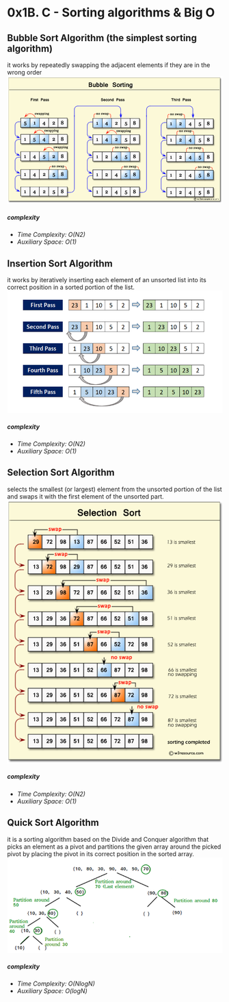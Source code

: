 #  0x1B. C - Sorting algorithms & Big O
## Bubble Sort Algorithm (the simplest sorting algorithm)
it works by repeatedly swapping the adjacent elements if they are in the wrong order
![alt text](image.png)

##### complexity
- *Time Complexity: O(N2)*
- *Auxiliary Space: O(1)*

## Insertion Sort Algorithm
it works by iteratively inserting each element of an unsorted list into its correct position in a sorted portion of the list. 
![alt text](image-1.png)

##### complexity
- *Time Complexity: O(N2)*
- *Auxiliary Space: O(1)*

## Selection Sort Algorithm
selects the smallest (or largest) element from the unsorted portion of the list and swaps it with the first element of the unsorted part.
![alt text](image-2.png)

##### complexity
- *Time Complexity: O(N2)*
- *Auxiliary Space: O(1)*

## Quick Sort Algorithm
it is a sorting algorithm based on the Divide and Conquer algorithm that picks an element as a pivot and partitions the given array around the picked pivot by placing the pivot in its correct position in the sorted array.
![alt text](image-3.png)
##### complexity
- *Time Complexity: O(NlogN)*
- *Auxiliary Space: O(logN)*
